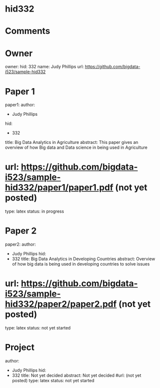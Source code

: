# hid332
# Comments

# Owner

owner:
    hid: 332
    name: Judy Phillips
    url: https://github.com/bigdata-i523/sample-hid332
    
# Paper 1

paper1:
   author: 
   - Judy Phillips
   
   hid:
   - 332
   
   title: Big Data Analytics in Agriculture
   abstract: This paper gives an overview of how Big data and Data science in being used in Agriculture
   # url: https://github.com/bigdata-i523/sample-hid332/paper1/paper1.pdf (not yet posted) 
   type: latex
   status: in progress
   
# Paper 2

paper2:
   author: 
   - Judy Phillips
   hid:
   - 332
   title: Big Data Analytics in Developing Countries
   abstract: Overview of how big data is being used in developing countries to solve issues
   # url: https://github.com/bigdata-i523/sample-hid332/paper2/paper2.pdf  (not yet posted)  
   type: latex
   status: not yet started


# Project
  author:
  - Judy Phillips
  hid:
  - 332
  title: Not yet decided 
  abstract: Not yet decided
  #url: (not yet posted)
  type: latex
  status: not yet started

